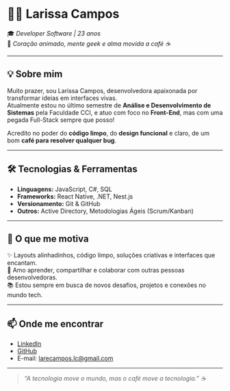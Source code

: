 # 👩‍💻 Larissa Campos

🎓 *Developer Software | 23 anos*  
💜 *Coração animado, mente geek e alma movida a café ☕*

---

## 💡 Sobre mim

Muito prazer, sou Larissa Campos, desenvolvedora apaixonada por transformar ideias em interfaces vivas.  
Atualmente estou no último semestre de **Análise e Desenvolvimento de Sistemas** pela Faculdade CCI, e atuo com foco no **Front-End**, mas com uma pegada Full-Stack sempre que posso!

Acredito no poder do **código limpo**, do **design funcional** e claro, de um bom **café para resolver qualquer bug**.

---

## 🛠️ Tecnologias & Ferramentas

- **Linguagens:** JavaScript, C#, SQL  
- **Frameworks:** React Native, .NET, Nest.js  
- **Versionamento:** Git & GitHub  
- **Outros:** Active Directory, Metodologias Ágeis (Scrum/Kanban)

---

## 🚀 O que me motiva

✨ Layouts alinhadinhos, código limpo, soluções criativas e interfaces que encantam.  
💬 Amo aprender, compartilhar e colaborar com outras pessoas desenvolvedoras.  
📚 Estou sempre em busca de novos desafios, projetos e conexões no mundo tech.

---

## 📫 Onde me encontrar

- [LinkedIn](https://www.linkedin.com/in/larecampos)  
- [GitHub](https://github.com/pfvlare)  
- E-mail: larecampos.lc@gmail.com

---

> *“A tecnologia move o mundo, mas o café move a tecnologia.” ☕*


